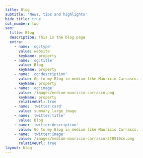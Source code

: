 ```yaml
---
title: Blog
subtitle: 'News, tips and highlights'
hide_title: true
col_number: two
seo:
  title: Blog
  description: This is the blog page
  extra:
    - name: 'og:type'
      value: website
      keyName: property
    - name: 'og:title'
      value: Blog
      keyName: property
    - name: 'og:description'
      value: Go to my Blog in medium like Mauricio Carrasco.
      keyName: property
    - name: 'og:image'
      value: /images/medium-mauricio-carrasco.png
      keyName: property
      relativeUrl: true
    - name: 'twitter:card'
      value: summary_large_image
    - name: 'twitter:title'
      value: Blog
    - name: 'twitter:description'
      value: Go to my Blog in medium like Mauricio Carrasco.
    - name: 'twitter:image'
      value: /images/medium-mauricio-carrasco-2f0910ce.png
      relativeUrl: true
layout: blog
---
```

